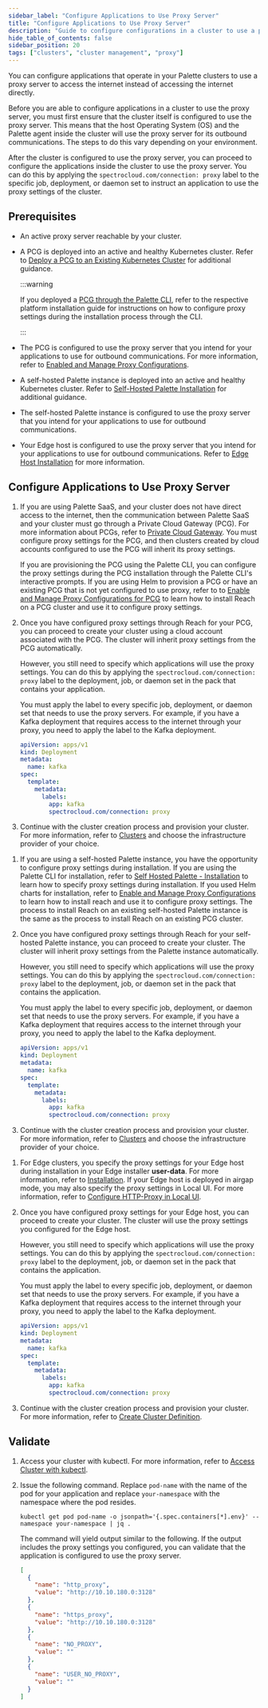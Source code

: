 ```yaml
---
sidebar_label: "Configure Applications to Use Proxy Server"
title: "Configure Applications to Use Proxy Server"
description: "Guide to configure configurations in a cluster to use a proxy server."
hide_table_of_contents: false
sidebar_position: 20
tags: ["clusters", "cluster management", "proxy"]
---
```


You can configure applications that operate in your Palette clusters to use a proxy server to access the internet
instead of accessing the internet directly.

Before you are able to configure applications in a cluster to use the proxy server, you must first ensure that the
cluster itself is configured to use the proxy server. This means that the host Operating System (OS) and the Palette
agent inside the cluster will use the proxy server for its outbound communications. The steps to do this vary depending
on your environment.

After the cluster is configured to use the proxy server, you can proceed to configure the applications inside the
cluster to use the proxy server. You can do this by applying the `spectrocloud.com/connection: proxy` label to the
specific job, deployment, or daemon set to instruct an application to use the proxy settings of the cluster.

## Prerequisites

- An active proxy server reachable by your cluster.

<Tabs group="scenario">

<TabItem value="Palette SaaS Non-Edge">

- A PCG is deployed into an active and healthy Kubernetes cluster. Refer to
  [Deploy a PCG to an Existing Kubernetes Cluster](../pcg/deploy-pcg-k8s.md) for additional guidance.

  :::warning

  If you deployed a [PCG through the Palette CLI](../pcg/pcg.md#supported-environments), refer to the respective
  platform installation guide for instructions on how to configure proxy settings during the installation process
  through the CLI.

  :::

- The PCG is configured to use the proxy server that you intend for your applications to use for outbound
  communications. For more information, refer to
  [Enabled and Manage Proxy Configurations](../pcg/manage-pcg/configure-proxy.md).

</TabItem>

<TabItem value="Self-Hosted Palette Non-Edge">

- A self-hosted Palette instance is deployed into an active and healthy Kubernetes cluster. Refer to
  [Self-Hosted Palette Installation](../../enterprise-version/install-palette/install-palette.md) for additional
  guidance.

- The self-hosted Palette instance is configured to use the proxy server that you intend for your applications to use
  for outbound communications.

</TabItem>

<TabItem value="Edge">

- Your Edge host is configured to use the proxy server that you intend for your applications to use for outbound
  communications. Refer to [Edge Host Installation](../edge/site-deployment/stage.md) for more information.

</TabItem>

</Tabs>

## Configure Applications to Use Proxy Server

<Tabs group="scenario">

<TabItem value="Palette SaaS Non-Edge">

1.  If you are using Palette SaaS, and your cluster does not have direct access to the internet, then the communication
    between Palette SaaS and your cluster must go through a Private Cloud Gateway (PCG). For more information about
    PCGs, refer to [Private Cloud Gateway](../pcg/pcg.md). You must configure proxy settings for the PCG, and then
    clusters created by cloud accounts configured to use the PCG will inherit its proxy settings.

    If you are provisioning the PCG using the Palette CLI, you can configure the proxy settings during the PCG
    installation through the Palette CLI's interactive prompts. If you are using Helm to provision a PCG or have an
    existing PCG that is not yet configured to use proxy, refer to to
    [Enable and Manage Proxy Configurations for PCG](../pcg/manage-pcg/configure-proxy.md) to learn how to install Reach
    on a PCG cluster and use it to configure proxy settings.

2.  Once you have configured proxy settings through Reach for your PCG, you can proceed to create your cluster using a
    cloud account associated with the PCG. The cluster will inherit proxy settings from the PCG automatically.

    However, you still need to specify which applications will use the proxy settings. You can do this by applying the
    `spectrocloud.com/connection: proxy` label to the deployment, job, or daemon set in the pack that contains your
    application.

    You must apply the label to every specific job, deployment, or daemon set that needs to use the proxy servers. For
    example, if you have a Kafka deployment that requires access to the internet through your proxy, you need to apply
    the label to the Kafka deployment.

    ```yaml {10}
    apiVersion: apps/v1
    kind: Deployment
    metadata:
      name: kafka
    spec:
      template:
        metadata:
          labels:
            app: kafka
            spectrocloud.com/connection: proxy
    ```

3.  Continue with the cluster creation process and provision your cluster. For more information, refer to
    [Clusters](../clusters.md) and choose the infrastructure provider of your choice.

</TabItem>

<TabItem value="Self-Hosted Palette Non-Edge">

1.  If you are using a self-hosted Palette instance, you have the opportunity to configure proxy settings during
    installation. If you are using the Palette CLI for installation, refer to
    [Self Hosted Palette - Installation](../../enterprise-version/install-palette/install-on-kubernetes/install.md) to
    learn how to specify proxy settings during installation. If you used Helm charts for installation, refer to
    [Enable and Manage Proxy Configurations](../pcg/manage-pcg/add-dns-mapping.md) to learn how to install reach and use
    it to configure proxy settings. The process to install Reach on an existing self-hosted Palette instance is the same
    as the process to install Reach on an existing PCG cluster.

2.  Once you have configured proxy settings through Reach for your self-hosted Palette instance, you can proceed to
    create your cluster. The cluster will inherit proxy settings from the Palette instance automatically.

    However, you still need to specify which applications will use the proxy settings. You can do this by applying the
    `spectrocloud.com/connection: proxy` label to the deployment, job, or daemon set in the pack that contains the
    application.

    You must apply the label to every specific job, deployment, or daemon set that needs to use the proxy servers. For
    example, if you have a Kafka deployment that requires access to the internet through your proxy, you need to apply
    the label to the Kafka deployment.

    ```yaml {7}
    apiVersion: apps/v1
    kind: Deployment
    metadata:
      name: kafka
    spec:
      template:
        metadata:
          labels:
            app: kafka
            spectrocloud.com/connection: proxy
    ```

3.  Continue with the cluster creation process and provision your cluster. For more information, refer to
    [Clusters](../clusters.md) and choose the infrastructure provider of your choice.

</TabItem>

<TabItem value="Edge">

1.  For Edge clusters, you specify the proxy settings for your Edge host during installation in your Edge installer
    **user-data**. For more information, refer to [Installation](../edge/site-deployment/stage.md). If your Edge host is
    deployed in airgap mode, you may also specify the proxy settings in Local UI. For more information, refer to
    [Configure HTTP-Proxy in Local UI](../edge/local-ui/host-management/configure-proxy.md).

2.  Once you have configured proxy settings for your Edge host, you can proceed to create your cluster. The cluster will
    use the proxy settings you configured for the Edge host.

    However, you still need to specify which applications will use the proxy settings. You can do this by applying the
    `spectrocloud.com/connection: proxy` label to the deployment, job, or daemon set in the pack that contains the
    application.

    You must apply the label to every specific job, deployment, or daemon set that needs to use the proxy servers. For
    example, if you have a Kafka deployment that requires access to the internet through your proxy, you need to apply
    the label to the Kafka deployment.

    ```yaml {7}
    apiVersion: apps/v1
    kind: Deployment
    metadata:
      name: kafka
    spec:
      template:
        metadata:
          labels:
            app: kafka
            spectrocloud.com/connection: proxy
    ```

3.  Continue with the cluster creation process and provision your cluster. For more information, refer to
    [Create Cluster Definition](../edge/site-deployment/cluster-deployment.md).

</TabItem>

</Tabs>

## Validate

1. Access your cluster with kubectl. For more information, refer to [Access Cluster with kubectl](./palette-webctl.md).

2. Issue the following command. Replace `pod-name` with the name of the pod for your application and replace
   `your-namespace` with the namespace where the pod resides.

   ```
   kubectl get pod pod-name -o jsonpath='{.spec.containers[*].env}' --namespace your-namespace | jq .
   ```

   The command will yield output similar to the following. If the output includes the proxy settings you configured, you
   can validate that the application is configured to use the proxy server.

   ```json
   [
     {
       "name": "http_proxy",
       "value": "http://10.10.180.0:3128"
     },
     {
       "name": "https_proxy",
       "value": "http://10.10.180.0:3128"
     },
     {
       "name": "NO_PROXY",
       "value": ""
     },
     {
       "name": "USER_NO_PROXY",
       "value": ""
     }
   ]
   ```
